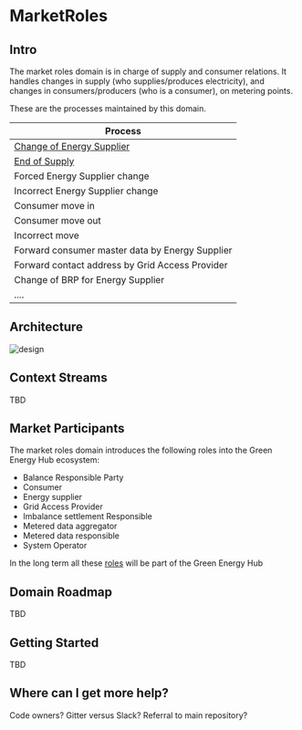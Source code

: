 # MarketRoles

## Intro

The market roles domain is in charge of supply and consumer relations.
It handles changes in supply (who supplies/produces electricity),
and changes in consumers/producers (who is a consumer), on metering points.

These are the processes maintained by this domain.

| Process                                                                                                                                           |
| ------------------------------------------------------------------------------------------------------------------------------------------------- |
| [Change of Energy Supplier](https://github.com/Energinet-DataHub/geh-market-roles/blob/main/docs/business-processes/change-of-energy-supplier.md) |
| [End of Supply](https://github.com/Energinet-DataHub/geh-market-roles/blob/main/docs/business-processes/end-of-supply.md)                         |
| Forced Energy Supplier change                                                                                                                     |
| Incorrect Energy Supplier change                                                                                                                  |
| Consumer move in                                                                                                                                  |
| Consumer move out                                                                                                                                 |
| Incorrect move                                                                                                                                    |
| Forward consumer master data by Energy Supplier                                                                                                   |
| Forward contact address by Grid Access Provider                                                                                                   |
| Change of BRP for Energy Supplier                                                                                                                 |
| ....                                                                                                                                              |

## Architecture

![design](ARCHITECTURE.png)

## Context Streams

TBD

## Market Participants

The market roles domain introduces the following roles into the Green Energy Hub ecosystem:

- Balance Responsible Party
- Consumer
- Energy supplier
- Grid Access Provider
- Imbalance settlement Responsible
- Metered data aggregator
- Metered data responsible
- System Operator

In the long term all these [roles](https://github.com/Energinet-DataHub/green-energy-hub/docs/dictionary-and-concepts/dictionary-market-participants.md) will be part of the Green Energy Hub

## Domain Roadmap

TBD

## Getting Started

TBD

## Where can I get more help?

Code owners? Gitter versus Slack? Referral to main repository?

